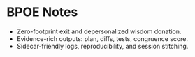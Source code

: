 # BPOE Notes
- Zero-footprint exit and depersonalized wisdom donation.
- Evidence-rich outputs: plan, diffs, tests, congruence score.
- Sidecar-friendly logs, reproducibility, and session stitching.


